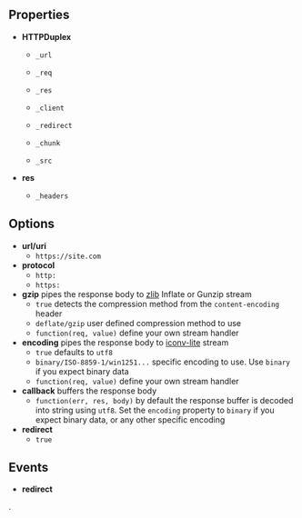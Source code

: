 
## Properties

- **HTTPDuplex**
  - `_url`

  - `_req`
  - `_res`
  - `_client`

  - `_redirect`
  - `_chunk`
  - `_src`

- **res**
  - `_headers`


## Options

- **url/uri**
  - `https://site.com`
- **protocol**
  - `http:`
  - `https:`
- **gzip** pipes the response body to [zlib][zlib] Inflate or Gunzip stream
  - `true` detects the compression method from the `content-encoding` header
  - `deflate/gzip` user defined compression method to use
  - `function(req, value)` define your own stream handler
- **encoding** pipes the response body to [iconv-lite][iconv-lite] stream
  - `true` defaults to `utf8`
  - `binary/ISO-8859-1/win1251...` specific encoding to use. Use `binary` if you expect binary data
  - `function(req, value)` define your own stream handler
- **callback** buffers the response body
  - `function(err, res, body)` by default the response buffer is decoded into string using `utf8`. Set the `encoding` property to `binary` if you expect binary data, or any other specific encoding
- **redirect**
  - `true`


## Events

- **redirect**

.


  [iconv-lite]: https://www.npmjs.com/package/iconv-lite
  [zlib]: https://iojs.org/api/zlib.html
